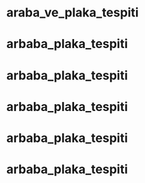 # araba_ve_plaka_tespiti
# arbaba_plaka_tespiti
# arbaba_plaka_tespiti
# arbaba_plaka_tespiti
# arbaba_plaka_tespiti
# arbaba_plaka_tespiti
